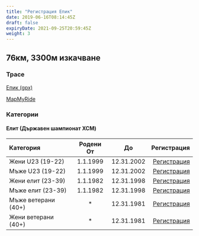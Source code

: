 ```yaml
---
title: "Регистрация Епик"
date: 2019-06-16T08:14:45Z
draft: false
expiryDate: 2021-09-25T20:59:45Z
weight: 3
---
```


## 76км, 3300м изкачване
### Трасе
[Епик (gpx)](https://drive.google.com/open?id=174corZb-OmA-8nSKEjw_8PGl8BZM7Q04)

[MapMyRide](https://www.mapmyride.com/routes/view/2049206296)


### Категории

#### Елит (Държавен шампионат XCM)
| Категория         | Родени От |      До   | Регистрация
:-----------------|:---------:|:---------:|------------:
 Жени U23 (19-22)  | 1.1.1999  | 12.31.2002| [Регистрация](https://forms.gle/ei69dnTeQJvmPHqL9)
 Мъже U23 (19-22)  | 1.1.1999  | 12.31.2002| [Регистрация](https://forms.gle/ei69dnTeQJvmPHqL9)
 Жени елит (23-39) | 1.1.1982  | 12.31.1998| [Регистрация](https://forms.gle/ei69dnTeQJvmPHqL9)
 Мъже елит (23-39) | 1.1.1982  | 12.31.1998| [Регистрация](https://forms.gle/ei69dnTeQJvmPHqL9)
 Мъже ветерани  (40+)   |     *     | 12.31.1981| [Регистрация](https://forms.gle/ei69dnTeQJvmPHqL9)
 Жени ветерани  (40+)   |     *     | 12.31.1981| [Регистрация](https://forms.gle/ei69dnTeQJvmPHqL9)

